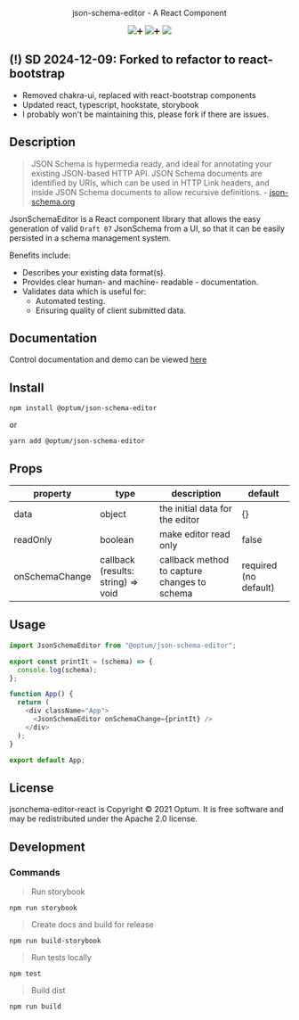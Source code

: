 <p align="center">
  json-schema-editor - A React Component
</p>

<p align="center">
  <a href="https://github.com/xojs/xo"><img src="https://img.shields.io/badge/code_style-XO-5ed9c7.svg"></a>➕
  <a href="https://github.com/prettier/prettier"><img src="https://img.shields.io/badge/code_style-prettier-ff69b4.svg?style=flat-square"></a>➕
  <a href="https://optum.github.io/jsonschema-editor-react/"><img src="https://cdn.jsdelivr.net/gh/storybookjs/brand@master/badge/badge-storybook.svg"></a>
</p>

## (!) SD 2024-12-09: Forked to refactor to react-bootstrap

- Removed chakra-ui, replaced with react-bootstrap components
- Updated react, typescript, hookstate, storybook
- I probably won't be maintaining this, please fork if there are issues.

## Description

> JSON Schema is hypermedia ready, and ideal for annotating your existing JSON-based HTTP API. JSON Schema documents are identified by URIs, which can be used in HTTP Link headers, and inside JSON Schema documents to allow recursive definitions. - [json-schema.org](https://json-schema.org/)

JsonSchemaEditor is a React component library that allows the easy generation of valid `Draft 07` JsonSchema from a UI, so that it can be easily persisted in a schema management system.

Benefits include:

- Describes your existing data format(s).
- Provides clear human- and machine- readable - documentation.
- Validates data which is useful for:
  - Automated testing.
  - Ensuring quality of client submitted data.

## Documentation

Control documentation and demo can be viewed [here](https://optum.github.io/jsonschema-editor-react/)

## Install

```shell
npm install @optum/json-schema-editor
```

or

```shell
yarn add @optum/json-schema-editor
```

## Props

| property       | type                               | description                                  | default               |
| -------------- | ---------------------------------- | -------------------------------------------- | --------------------- |
| data           | object                             | the initial data for the editor              | {}                    |
| readOnly       | boolean                            | make editor read only                        | false                 |
| onSchemaChange | callback (results: string) => void | callback method to capture changes to schema | required (no default) |

## Usage

```js
import JsonSchemaEditor from "@optum/json-schema-editor";

export const printIt = (schema) => {
  console.log(schema);
};

function App() {
  return (
    <div className="App">
      <JsonSchemaEditor onSchemaChange={printIt} />
    </div>
  );
}

export default App;
```

## License

jsonchema-editor-react is Copyright © 2021 Optum. It is free software and may be redistributed under the Apache 2.0 license.

## Development

### Commands

> Run storybook

```shell
npm run storybook
```

> Create docs and build for release

```shell
npm run build-storybook
```

> Run tests locally

```shell
npm test
```

> Build dist

```shell
npm run build
```
